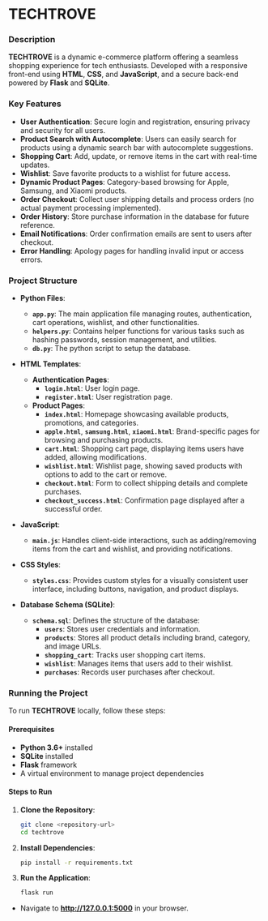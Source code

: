 # TECHTROVE

### Description
**TECHTROVE** is a dynamic e-commerce platform offering a seamless shopping experience for tech enthusiasts. Developed with a responsive front-end using **HTML**, **CSS**, and **JavaScript**, and a secure back-end powered by **Flask** and **SQLite**.

### Key Features
- **User Authentication**: Secure login and registration, ensuring privacy and security for all users.
- **Product Search with Autocomplete**: Users can easily search for products using a dynamic search bar with autocomplete suggestions.
- **Shopping Cart**: Add, update, or remove items in the cart with real-time updates.
- **Wishlist**: Save favorite products to a wishlist for future access.
- **Dynamic Product Pages**: Category-based browsing for Apple, Samsung, and Xiaomi products.
- **Order Checkout**: Collect user shipping details and process orders (no actual payment processing implemented).
- **Order History**: Store purchase information in the database for future reference.
- **Email Notifications**: Order confirmation emails are sent to users after checkout.
- **Error Handling**: Apology pages for handling invalid input or access errors.

### Project Structure

- **Python Files**:
  - **`app.py`**: The main application file managing routes, authentication, cart operations, wishlist, and other functionalities.
  - **`helpers.py`**: Contains helper functions for various tasks such as hashing passwords, session management, and utilities.
  - **`db.py`**: The python script to setup the database.

- **HTML Templates**:
  - **Authentication Pages**:
    - **`login.html`**: User login page.
    - **`register.html`**: User registration page.
  - **Product Pages**:
    - **`index.html`**: Homepage showcasing available products, promotions, and categories.
    - **`apple.html`**, **`samsung.html`**, **`xiaomi.html`**: Brand-specific pages for browsing and purchasing products.
    - **`cart.html`**: Shopping cart page, displaying items users have added, allowing modifications.
    - **`wishlist.html`**: Wishlist page, showing saved products with options to add to the cart or remove.
    - **`checkout.html`**: Form to collect shipping details and complete purchases.
    - **`checkout_success.html`**: Confirmation page displayed after a successful order.
  
- **JavaScript**:
  - **`main.js`**: Handles client-side interactions, such as adding/removing items from the cart and wishlist, and providing notifications.

- **CSS Styles**:
  - **`styles.css`**: Provides custom styles for a visually consistent user interface, including buttons, navigation, and product displays.

- **Database Schema (SQLite)**:
  - **`schema.sql`**: Defines the structure of the database:
    - **`users`**: Stores user credentials and information.
    - **`products`**: Stores all product details including brand, category, and image URLs.
    - **`shopping_cart`**: Tracks user shopping cart items.
    - **`wishlist`**: Manages items that users add to their wishlist.
    - **`purchases`**: Records user purchases after checkout.

### Running the Project
To run **TECHTROVE** locally, follow these steps:

#### Prerequisites
- **Python 3.6+** installed
- **SQLite** installed
- **Flask** framework
- A virtual environment to manage project dependencies

#### Steps to Run

1. **Clone the Repository**:
   ```bash
   git clone <repository-url>
   cd techtrove
2. **Install Dependencies**:
   ```bash
   pip install -r requirements.txt
3. **Run the Application**:
   ```bash
   flask run
- Navigate to **http://127.0.0.1:5000** in your browser.

